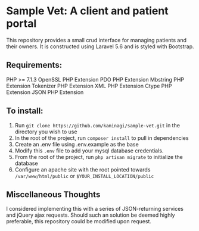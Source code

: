 # Sample Vet:  A client and patient portal
This repository provides a small crud interface for managing patients and their owners.
It is constructed using Laravel 5.6 and is styled with Bootstrap.

## Requirements:
PHP >= 7.1.3
OpenSSL PHP Extension
PDO PHP Extension
Mbstring PHP Extension
Tokenizer PHP Extension
XML PHP Extension
Ctype PHP Extension
JSON PHP Extension

## To install:
1. Run `git clone https://github.com/kaminagi/sample-vet.git` in the directory you wish to use
1. In the root of the project, run `composer install` to pull in dependencies
1. Create an .env file using .env.example as the base
1. Modify this `.env` file to add your mysql database credentials.
1. From the root of the project, run `php artisan migrate` to initialize the database
1. Configure an apache site with the root pointed towards `/var/www/html/public` or `$YOUR_INSTALL_LOCATION/public`

## Miscellaneous Thoughts
I considered implementing this with a series of JSON-returning services and jQuery ajax requests.  Should such an solution be deemed highly preferable, this repository could be modified upon request.
